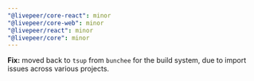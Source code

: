```yaml
---
"@livepeer/core-react": minor
"@livepeer/core-web": minor
"@livepeer/react": minor
"@livepeer/core": minor
---
```


**Fix:** moved back to `tsup` from `bunchee` for the build system, due to import issues across various projects.
